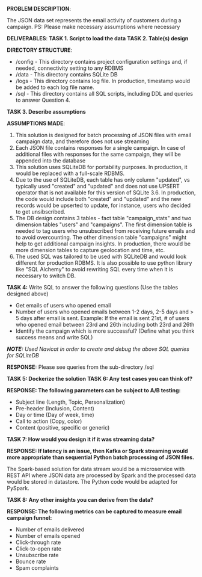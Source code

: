 <b>PROBLEM DESCRIPTION</b>:

The JSON data set represents the email activity of customers during a campaign.
PS: Please make necessary assumptions where necessary 

<b>DELIVERABLES</b>:
<b>TASK 1. Script to load the data</b>
<b>TASK 2. Table(s) design </b>

<b>DIRECTORY STRUCTURE</b>:

- /config - This directory contains project configuration settings and, if needed, connectivity setting to any RDBMS
- /data - This directory contains SQLite DB
- /logs - This directory contains log file. In production, timestamp would be added to each log file name.
- /sql - This directory contains all SQL scripts, including DDL and queries to answer Question 4.


<b>TASK 3. Describe assumptions</b>

<b>ASSUMPTIONS MADE</b>:
1) This solution is designed for batch processing of JSON files with email campaign data, and therefore does not use streaming
2) Each JSON file contains responses for a single campaign. In case of additional files with responses for the same campaign, they will be appended into the database
3) This solution uses SQLiteDB for portability purposes. In production, it would be replaced with a full-scale RDBMS.
4) Due to the use of SQLiteDB, each table has only column "updated", vs typically used "created" and "updated" and does not use UPSERT operator that is not available for this version of SQLite 3.6. In production, the code would include both "created" and "updated" and the new records would be upserted to update, for instance, users who decided to get unsibscribed.
5) The DB design contains 3 tables - fact table "campaign_stats" and two dimension tables "users" and "campaigns". The first dimension table is needed to tag users who unsubscribed from receiving future emails and to avoid overcounting. The other dimension table "campaigns" might help to get additional campaign insights. In production, there would be more dimension tables to capture geolocation and time, etc.
6) The used SQL was tailored to be used with SQLiteDB and would look different for production RDBMS. It is also possible to use python library like "SQL Alchemy" to avoid rewriting SQL every time when it is necessary to switch DB.

<b>TASK 4:</b>
Write SQL to answer the following questions (Use the tables designed above) 
   - Get emails of users who opened email
   - Number of users who opened emails between 1-2 days, 2-5 days and > 5 days after email is sent. Example: If the email is sent 21st, # of users who opened email between 23rd and 26th including both 23rd and 26th
   - Identify the campaign which is more successful? (Define what you think success means and write SQL) 


<i><b>NOTE:</b> Used Navicat in order to create and debug the above SQL queries for SQLiteDB</i>
  
  
   <b>RESPONSE:</b>
   Please see queries from the sub-directory /sql
   
<b>TASK 5: Dockerize the solution</b>
<b>TASK 6: Any test cases you can think of?</b>

<b>RESPONSE: The following parameters can be subject to A/B testing:</b>

-	Subject line (Length, Topic, Personalization)
-	Pre-header (Inclusion, Content)
-	Day or time (Day of week, time)
-	Call to action (Copy, color)
-	Content (positive, specific or generic)

<b>TASK 7: How would you design it if it was streaming data?</b>

<b>RESPONSE: If latency is an issue, then Kafka or Spark streaming would more appropriate than sequential Python batch processing of JSON files.</b>

The Spark-based solution for data stream would be a microservice with REST API where JSON data are processed by Spark and the processed data would be stored in datastore.
The Python code would be adapted for PySpark.

<b>TASK 8: Any other insights you can derive from the data? </b>

<b>RESPONSE: The following metrics can be captured to measure email campaign funnel:</b>
- Number of emails delivered
- Number of emails opened
- Click-through rate
- Click-to-open rate
- Unsubscribe rate
- Bounce rate
- Spam complaints 




